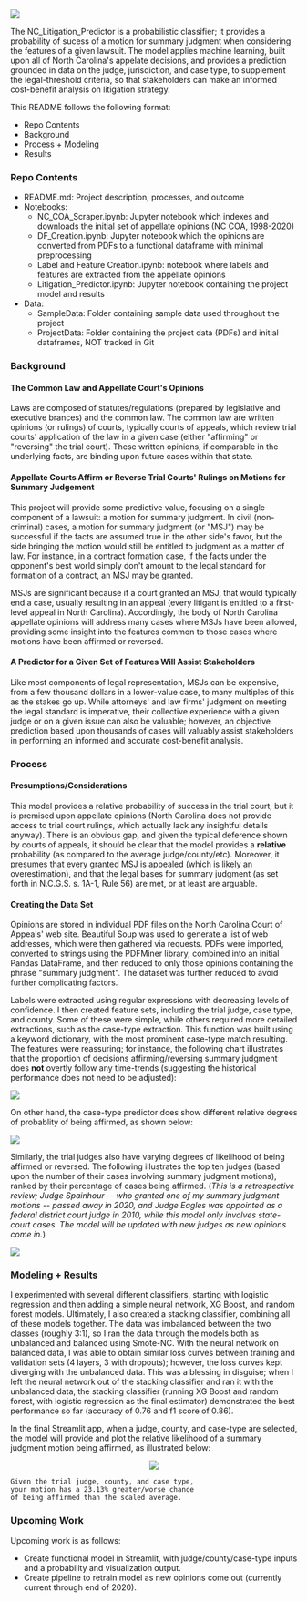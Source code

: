 <img align="center" src="https://github.com/jnels13/NC_Litigation_Predictor/blob/main/images/NC_Litigation_Banner.JPG" width="auto" height="auto">

The NC_Litigation_Predictor is a probabilistic classifier; it provides a probability of sucess of a motion for summary judgment when considering the features of a given lawsuit. The model applies machine learning, built upon all of North Carolina's appelate decisions, and provides a prediction grounded in data on the judge, jurisdiction, and case type, to supplement the legal-threshold criteria, so that stakeholders can make an informed cost-benefit analysis on litigation strategy.

This README follows the following format: 
<ul>
    <li> Repo Contents
    <li> Background
    <li> Process + Modeling
    <li> Results
</ul>

### Repo Contents
<ul>
    <li> README.md: Project description, processes, and outcome
    <li> Notebooks:
    <ul>
        <li> NC_COA_Scraper.ipynb: Jupyter notebook which indexes and downloads the initial set of appellate opinions (NC COA, 1998-2020)
        <li> DF_Creation.ipynb: Jupyter notebook which the opinions are converted from PDFs to a functional dataframe with minimal preprocessing
        <li> Label and Feature Creation.ipynb: notebook where labels and features are extracted from the appellate opinions
        <li> Litigation_Predictor.ipynb: Jupyter notebook containing the project model and results
    </ul>
    <li> Data:
    <ul>
        <li> SampleData: Folder containing sample data used throughout the project
        <li> ProjectData: Folder containing the project data (PDFs) and initial dataframes, NOT tracked in Git  
    </ul>
</ul>

### Background

#### The Common Law and Appellate Court's Opinions

Laws are composed of statutes/regulations (prepared by legislative and executive brances) and the common law. The common law are written opinions (or rulings) of courts, typically courts of appeals, which review trial courts' application of the law in a given case (either "affirming" or "reversing" the trial court). These written opinions, if comparable in the underlying facts, are binding upon future cases within that state. 

#### Appellate Courts Affirm or Reverse Trial Courts' Rulings on Motions for Summary Judgement

This project will provide some predictive value, focusing on a single component of a lawsuit: a motion for summary judgment. In civil (non-criminal) cases, a motion for summary judgment (or "MSJ") may be successful if the facts are assumed true in the other side's favor, but the side bringing the motion would still be entitled to judgment as a matter of law. For instance, in a contract formation case, if the facts under the opponent's best world simply don't amount to the legal standard for formation of a contract, an MSJ may be granted. 

MSJs are significant because if a court granted an MSJ, that would typically end a case, usually resulting in an appeal (every litigant is entitled to a first-level appeal in North Carolina). Accordingly, the body of North Carolina appellate opinions will address many cases where MSJs have been allowed, providing some insight into the features common to those cases where motions have been affirmed or reversed.

#### A Predictor for a Given Set of Features Will Assist Stakeholders 

Like most components of legal representation, MSJs can be expensive, from a few thousand dollars in a lower-value case, to many multiples of this as the stakes go up. While attorneys' and law firms' judgment on meeting the legal standard is imperative, their collective experience with a given judge or on a given issue can also be valuable; however, an objective prediction based upon thousands of cases will valuably assist stakeholders in performing an informed and accurate cost-benefit analysis. 

### Process

#### Presumptions/Considerations

This model provides a relative probability of success in the trial court, but it is premised upon appellate opinions (North Carolina does not provide access to trial court rulings, which actually lack any insightful details anyway). There is an obvious gap, and given the typical deference shown by courts of appeals, it should be clear that the model provides a __relative__ probability (as compared to the average judge/county/etc). Moreover, it presumes that every granted MSJ is appealed (which is likely an overestimation), and that the legal bases for summary judgment (as set forth in N.C.G.S. s. 1A-1, Rule 56) are met, or at least are arguable.  

#### Creating the Data Set

Opinions are stored in individual PDF files on the North Carolina Court of Appeals' web site. Beautiful Soup was used to generate a list of web addresses, which were then gathered via requests. PDFs were imported, converted to strings using the PDFMiner library, combined into an initial Pandas DataFrame, and then reduced to only those opinions containing the phrase "summary judgment". The dataset was further reduced to avoid further complicating factors. 

Labels were extracted using regular expressions with decreasing levels of confidence. I then created feature sets, including the trial judge, case type, and county. Some of these were simple, while others required more detailed extractions, such as the case-type extraction. This function was built using a keyword dictionary, with the most prominent case-type match resulting. The features were reassuring; for instance, the following chart illustrates that the proportion of decisions affirming/reversing summary judgment does **not** overtly follow any time-trends (suggesting the historical performance does not need to be adjusted):

<img src="https://github.com/jnels13/NC_Litigation_Predictor/blob/main/images/motions_by_year.png">

On other hand, the case-type predictor does show different relative degrees of probablity of being affirmed, as shown below:

<img align="center" src="https://github.com/jnels13/NC_Litigation_Predictor/blob/main/images/motions_by_case_type.png">

Similarly, the trial judges also have varying degrees of likelihood of being affirmed or reversed. The following illustrates the top ten judges (based upon the number of their cases involving summary judgment motions), ranked by their percentage of cases being affirmed.  (_This is a retrospective review; Judge Spainhour -- who granted one of my summary judgment motions -- passed away in 2020, and Judge Eagles was appointed as a federal district court judge in 2010, while this model only involves state-court cases. The model will be updated with new judges as new opinions come in._)  

<img align="center" src="https://github.com/jnels13/NC_Litigation_Predictor/blob/main/images/top_ten_judges.png">

### Modeling + Results

I experimented with several different classifiers, starting with logistic regression and then adding a simple neural network, XG Boost, and random forest models. Ultimately, I also created a stacking classifier, combining all of these models together. The data was imbalanced between the two classes (roughly 3:1), so I ran the data through the models both as unbalanced and balanced using Smote-NC. With the neural network on balanced data, I was able to obtain similar loss curves between training and validation sets (4 layers, 3 with dropouts); however, the loss curves kept diverging with the unbalanced data.  This was a blessing in disguise; when I left the neural network out of the stacking classifier and ran it with the unbalanced data, the stacking classifier (running XG Boost and random forest, with logistic regression as the final estimator) demonstrated the best performance so far (accuracy of 0.76 and f1 score of 0.86).  

In the final Streamlit app, when a judge, county, and case-type are selected, the model will provide and plot the relative likelihood of a summary judgment motion being affirmed, as illustrated below:
<p  align="center" >
<img src="https://github.com/jnels13/NC_Litigation_Predictor/blob/main/images/affirmed_dist.png">

```
Given the trial judge, county, and case type, 
your motion has a 23.13% greater/worse chance 
of being affirmed than the scaled average.
```
</p>

### Upcoming Work

Upcoming work is as follows: <ul>
    <li> Create functional model in Streamlit, with judge/county/case-type inputs and a probability and visualization output.
    <li> Create pipeline to retrain model as new opinions come out (currently current through end of 2020).
</ul>
